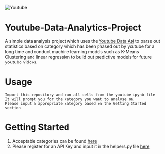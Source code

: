 ![Youtube](https://havecamerawilltravel.com/photographer/files/2020/01/youtube-logo-new.jpg)
# Youtube-Data-Analytics-Project
A simple data analysis project which uses the [Youtube Data Api](https://developers.google.com/youtube/v3)
to parse out statistics based on category which has been phased out by youtube for a long time and 
conduct machine learning models such as K-Means Clustering and linear regression to build out predictive models for
future youtube videos.

# Usage
```
Import this repository and run all cells from the youtube.ipynb file
It will prompt you for the category you want to analyse on.
Please input a appropriate category based on the Getting Started section
```

# Getting Started
1. Acceptable categories can be found [here](https://techpostplus.com/youtube-video-categories-list-faqs-and-solutions/)
2. Please register for an API Key and input it in the helpers.py file [here](https://developers.google.com/)
